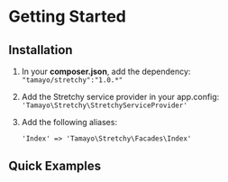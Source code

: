 Getting Started
=========

Installation
----

1. In your **composer.json**, add the dependency: `"tamayo/stretchy":"1.0.*"`

2. Add the Stretchy service provider in your app.config:
   `'Tamayo\Stretchy\StretchyServiceProvider'`

3. Add the following aliases: 

    `'Index' => 'Tamayo\Stretchy\Facades\Index'`

Quick Examples
----